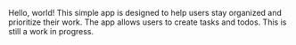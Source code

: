 Hello, world!
This simple app is designed to help users stay organized and prioritize their work. The app allows users to create tasks and todos.
This is still a work in progress.
